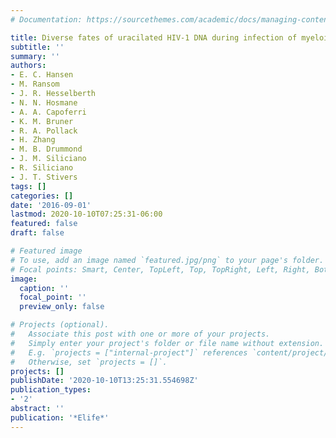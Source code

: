 ```yaml
---
# Documentation: https://sourcethemes.com/academic/docs/managing-content/

title: Diverse fates of uracilated HIV-1 DNA during infection of myeloid lineage cells
subtitle: ''
summary: ''
authors:
- E. C. Hansen
- M. Ransom
- J. R. Hesselberth
- N. N. Hosmane
- A. A. Capoferri
- K. M. Bruner
- R. A. Pollack
- H. Zhang
- M. B. Drummond
- J. M. Siliciano
- R. Siliciano
- J. T. Stivers
tags: []
categories: []
date: '2016-09-01'
lastmod: 2020-10-10T07:25:31-06:00
featured: false
draft: false

# Featured image
# To use, add an image named `featured.jpg/png` to your page's folder.
# Focal points: Smart, Center, TopLeft, Top, TopRight, Left, Right, BottomLeft, Bottom, BottomRight.
image:
  caption: ''
  focal_point: ''
  preview_only: false

# Projects (optional).
#   Associate this post with one or more of your projects.
#   Simply enter your project's folder or file name without extension.
#   E.g. `projects = ["internal-project"]` references `content/project/deep-learning/index.md`.
#   Otherwise, set `projects = []`.
projects: []
publishDate: '2020-10-10T13:25:31.554698Z'
publication_types:
- '2'
abstract: ''
publication: '*Elife*'
---
```

